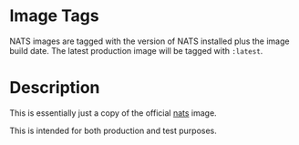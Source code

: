# Image Tags

NATS images are tagged with the version of NATS installed plus the image build date.  The latest production image will be tagged with `:latest`.

# Description

This is essentially just a copy of the official [nats](https://hub.docker.com/_/nats) image.

This is intended for both production and test purposes.
